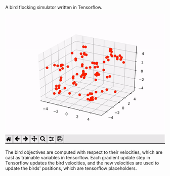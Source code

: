 A bird flocking simulator written in Tensorflow.

![](flock.gif)

The bird objectives are computed with respect to their velocities, which are
cast as trainable variables in tensorflow. Each gradient update step in Tensorflow
updates the bird velocities, and the new velocities are used to update the birds'
positions, which are tensorflow placeholders.